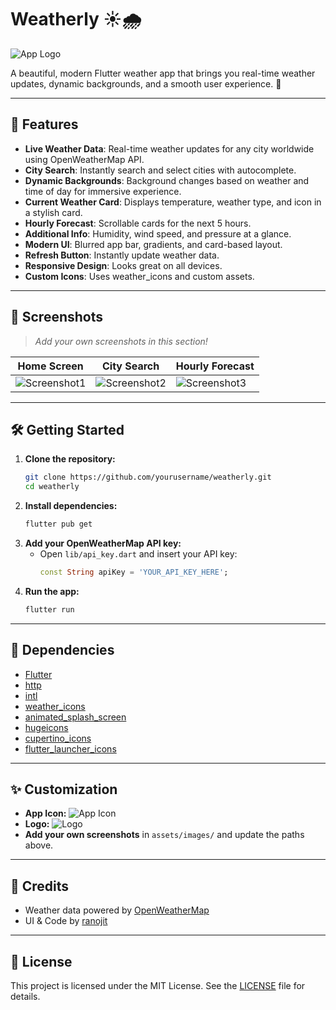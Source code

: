 # Weatherly ☀️🌧️

![App Logo](assets/images/logo.png)

A beautiful, modern Flutter weather app that brings you real-time weather updates, dynamic backgrounds, and a smooth user experience. 🌈

---

## 🚀 Features

- **Live Weather Data**: Real-time weather updates for any city worldwide using OpenWeatherMap API.
- **City Search**: Instantly search and select cities with autocomplete.
- **Dynamic Backgrounds**: Background changes based on weather and time of day for immersive experience.
- **Current Weather Card**: Displays temperature, weather type, and icon in a stylish card.
- **Hourly Forecast**: Scrollable cards for the next 5 hours.
- **Additional Info**: Humidity, wind speed, and pressure at a glance.
- **Modern UI**: Blurred app bar, gradients, and card-based layout.
- **Refresh Button**: Instantly update weather data.
- **Responsive Design**: Looks great on all devices.
- **Custom Icons**: Uses weather_icons and custom assets.

---

## 📱 Screenshots

> _Add your own screenshots in this section!_

| Home Screen | City Search | Hourly Forecast |
|-------------|-------------|-----------------|
| ![Screenshot1](assets/images/screenshot1.png) | ![Screenshot2](assets/images/screenshot2.png) | ![Screenshot3](assets/images/screenshot3.png) |

---

## 🛠️ Getting Started

1. **Clone the repository:**
   ```bash
   git clone https://github.com/yourusername/weatherly.git
   cd weatherly
   ```
2. **Install dependencies:**
   ```bash
   flutter pub get
   ```
3. **Add your OpenWeatherMap API key:**
   - Open `lib/api_key.dart` and insert your API key:
     ```dart
     const String apiKey = 'YOUR_API_KEY_HERE';
     ```
4. **Run the app:**
   ```bash
   flutter run
   ```

---

## 🧩 Dependencies
- [Flutter](https://flutter.dev/)
- [http](https://pub.dev/packages/http)
- [intl](https://pub.dev/packages/intl)
- [weather_icons](https://pub.dev/packages/weather_icons)
- [animated_splash_screen](https://pub.dev/packages/animated_splash_screen)
- [hugeicons](https://pub.dev/packages/hugeicons)
- [cupertino_icons](https://pub.dev/packages/cupertino_icons)
- [flutter_launcher_icons](https://pub.dev/packages/flutter_launcher_icons)

---

## ✨ Customization
- **App Icon:** ![App Icon](assets/images/icon3.png)
- **Logo:** ![Logo](assets/images/logo.png)
- **Add your own screenshots** in `assets/images/` and update the paths above.

---

## 🙌 Credits
- Weather data powered by [OpenWeatherMap](https://openweathermap.org/)
- UI & Code by [ranojit](https://github.com/yourusername)

---

## 📄 License

This project is licensed under the MIT License. See the [LICENSE](LICENSE) file for details.
